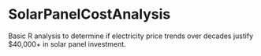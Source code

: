 # SolarPanelCostAnalysis
Basic R analysis to determine if electricity price trends over decades justify $40,000+ in solar panel investment.
